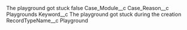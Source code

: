 <?xml version="1.0" encoding="UTF-8"?>
<CustomMetadata xmlns="http://soap.sforce.com/2006/04/metadata" xmlns:xsi="http://www.w3.org/2001/XMLSchema-instance" xmlns:xsd="http://www.w3.org/2001/XMLSchema">
    <label>The playground got stuck</label>
    <protected>false</protected>
    <values>
        <field>Case_Module__c</field>
        <value xsi:nil="true"/>
    </values>
    <values>
        <field>Case_Reason__c</field>
        <value xsi:type="xsd:string">Playgrounds</value>
    </values>
    <values>
        <field>Keyword__c</field>
        <value xsi:type="xsd:string">The playground got stuck during the creation</value>
    </values>
    <values>
        <field>RecordTypeName__c</field>
        <value xsi:type="xsd:string">Playground</value>
    </values>
</CustomMetadata>
